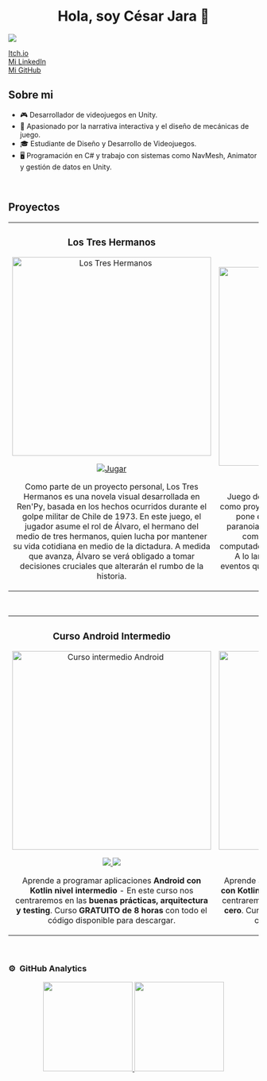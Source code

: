 <div align="center">
<h1 align="center">Hola, soy César Jara 👋</h1>
</div>
<img src="https://i.imgur.com/weNbhGZ.png">

[Itch.io](https://cdecejota.itch.io/)  
[Mi LinkedIn](https://www.linkedin.com/in/c%C3%A9sar-jara-1a9502282/)  
[Mi GitHub](https://github.com/cjgamedev)

## Sobre mi

- 🎮 Desarrollador de videojuegos en Unity.
- 🎯 Apasionado por la narrativa interactiva y el diseño de mecánicas de juego.
- 🎓 Estudiante de Diseño y Desarrollo de Videojuegos.
- 🖥️ Programación en C# y trabajo con sistemas como NavMesh, Animator y gestión de datos en Unity.
<br>

## Proyectos 
<table>
<tr>
  <td width="50%">
    <h3 align="center">Los Tres Hermanos</h3>
    <div align="center">
      <a href="https://cdecejota.itch.io/los-tres-hermanos" target="_blank">
        <img src="https://i.postimg.cc/ryY19Kqp/logo-los-tres-hermanos.png" width="400" alt="Los Tres Hermanos">
      </a>
      <p>
        <a href="https://cdecejota.itch.io/los-tres-hermanos" target="_blank">
          <img src="https://img.shields.io/badge/Jugar-9E9E9E?style=for-the-badge&color=9E9E9E" alt="Jugar">
        </a>
      </p>
      <p>Como parte de un proyecto personal, Los Tres Hermanos es una novela visual desarrollada en Ren'Py, basada en los hechos ocurridos durante el golpe militar de Chile de 1973. En este juego, el jugador asume el rol de Álvaro, el hermano del medio de tres hermanos, quien lucha por mantener su vida cotidiana en medio de la dictadura. A medida que avanza, Álvaro se verá obligado a tomar decisiones cruciales que alterarán el rumbo de la historia.</p>
    </div>
  </td>


 <td width="50%">
  <br>
  <h3 align="center">ParanoiC</h3>
  <div align="center">
    <a href="https://cdecejota.itch.io/paranoic" target="_blank">
      <img src="https://postimg.cc/f3fjKkrm/20c6f845" width="400" alt="ParanoiC">
    </a>
    <br>
    <p>
      <a href="#" style="background-color:#735132; padding:10px 20px; color:white; border-radius:5px; text-decoration:none; font-weight:bold;">CÓDIGO</a>
      <a href="https://cdecejota.itch.io/paranoic" target="_blank" style="background-color:#4f391b; padding:10px 20px; color:white; border-radius:5px; text-decoration:none; font-weight:bold;">JUGAR</a>
    </p>
    <p>Juego de terror en primera persona desarrollado como proyecto universitario en equipo. El jugador se pone en la piel de un protagonista que sufre paranoia y privación de sueño, con el objetivo de completar una máquina del tiempo en su computadora mediante un sistema de mecanografía. A lo largo del juego, el jugador debe resolver eventos que interrumpen su trabajo y asegurarse de que nadie lo moleste.</p>
  </div>
</td>
</tr>
</table>
<br>

<table>
<tr>
<td width="50%">
<h3 align="center">Curso Android Intermedio</h3>
<div align="center">
<a href="https://github.com/ArisGuimera/Android-Expert-Intermedio" target="_blank"><img src="https://i.imgur.com/V48W0sU.jpg" width="400" alt="Curso intermedio Android"></a>
<p>
<a href="https://github.com/ArisGuimera/Android-Expert-Intermedio" target="_blank">
<img src="https://img.shields.io/badge/CÓDIGO-ff9?style=for-the-badge&logo=github&logoColor=black">
</a>
<a href="https://youtu.be/UaR7GSNACsM" target="_blank">
<img src="https://img.shields.io/badge/-Youtube-green?style=for-the-badge&color=fbfc40">
</a>
</p>
<p>Aprende a programar aplicaciones <strong>Android con Kotlin nivel intermedio</strong> - En este curso nos centraremos en las <strong>buenas prácticas, arquitectura y testing</strong>. Curso <strong>GRATUITO de 8 horas</strong> con todo el código disponible para descargar.</p>
</div>
                                                                                      
</td>       

<td width="50%">
<h3 align="center">Curso Kotlin Multiplatform</h3>
<div align="center">
<a href="https://github.com/ArisGuimera/Curso-Kotlin-Multiplatform" target="_blank"><img src="https://i.imgur.com/nDDp1Ra.jpg" width="400" alt="Curso Kotlin Multiplatform"></a>
<p>
<a href="https://github.com/ArisGuimera/Curso-Kotlin-Multiplatform" target="_blank">
<img src="https://img.shields.io/badge/C%C3%93DIGO-cfaae0?style=for-the-badge&logo=github&logoColor=black">
</a>
<a href="https://youtube.com/playlist?list=PL8ie04dqq7_NUvBcMMosVRAbqZDWmRzX3&si=FdS-Z07ZFAUjDHAE" target="_blank">
<img src="https://img.shields.io/badge/-Youtube-green?style=for-the-badge&color=ff00f4">
</a>
</p>
<p>Aprende a programar aplicaciones <strong>multiplataform con Kotlin y Jetpack Compose</strong> - En este curso nos centraremos en dominar Kotlin Multiplatform <strong>desde cero</strong>. Curso <strong>GRATUITO</strong> (en desarrollo) con todo el código disponible para descargar.</p>
</div>
                                                                                      
</td>  
</table>                                                                                 
</div>
<br>

### ⚙️ &nbsp;GitHub Analytics

<p align="center">
<a href="https://github.com/cjgamedev">
  <img height="180em" src="https://github-readme-stats.vercel.app/api?username=cjgamedev&show_icons=true&theme=algolia&include_all_commits=true&count_private=true"/>
  <img height="180em" src="https://github-readme-stats.vercel.app/api/top-langs/?username=cjgamedev&layout=compact&langs_count=8&theme=algolia"/>
</a>
</p>
